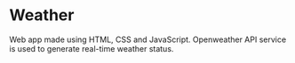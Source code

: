 # Weather
Web app made using HTML, CSS and JavaScript.
Openweather API service is used to generate real-time weather status.
